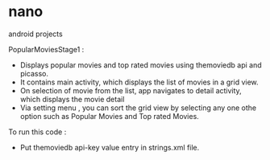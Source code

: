 # nano
android projects

PopularMoviesStage1 :

- Displays popular movies and top rated movies using themoviedb api and picasso.
- It contains main activity, which displays the list of movies in a grid view.
- On selection of movie from the list, app navigates to detail activity, which displays the movie detail
- Via setting menu , you can sort the grid view by selecting any one othe option such as Popular Movies and Top rated Movies.

To run this code :
- Put themoviedb api-key value entry in strings.xml file.
